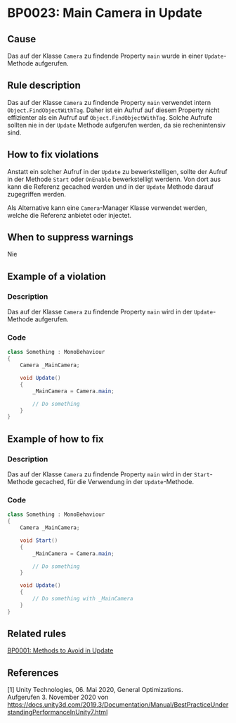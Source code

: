 # BP0023: Main Camera in Update

## Cause

Das auf der Klasse `Camera` zu findende Property `main` wurde in einer `Update`-Methode aufgerufen.

## Rule description

Das auf der Klasse `Camera` zu findende Property `main` verwendet intern `Object.FindObjectWithTag`. 
Daher ist ein Aufruf auf diesem Property nicht effizienter als ein Aufruf auf `Object.FindObjectWithTag`.
Solche Aufrufe sollten nie in der `Update` Methode aufgerufen werden, da sie rechenintensiv sind.

## How to fix violations

Anstatt ein solcher Aufruf in der `Update` zu bewerkstelligen, sollte der Aufruf in der Methode `Start` oder `OnEnable` bewerkstelligt werdenn.
Von dort aus kann die Referenz gecached werden und in der `Update` Methode darauf zugegriffen werden.

Als Alternative kann eine `Camera`-Manager Klasse verwendet werden, welche die Referenz anbietet oder injectet.

## When to suppress warnings

Nie

## Example of a violation

### Description

Das auf der Klasse `Camera` zu findende Property `main` wird in der `Update`-Methode aufgerufen. 

### Code

```csharp
class Something : MonoBehaviour
{
    Camera _MainCamera;

    void Update()
    {
        _MainCamera = Camera.main;

        // Do something
    }
}
```

## Example of how to fix

### Description

Das auf der Klasse `Camera` zu findende Property `main` wird in der `Start`-Methode gecached, für die Verwendung in der `Update`-Methode. 

### Code

```csharp
class Something : MonoBehaviour
{
    Camera _MainCamera;

    void Start()
    {
        _MainCamera = Camera.main;

        // Do something
    }

    void Update() 
    {
        // Do something with _MainCamera
    }
}
```

## Related rules

[BP0001: Methods to Avoid in Update](https://github.com/emanuelbuholer/unity-best-practices/blob/master/docs/reference/BP0001_MethodsToAvoidInUpdate.md)

## References
<a id="1">[1]</a>
Unity Technologies, 06. Mai 2020, General Optimizations. <br /> 
Aufgerufen 3. November 2020 von https://docs.unity3d.com/2019.3/Documentation/Manual/BestPracticeUnderstandingPerformanceInUnity7.html